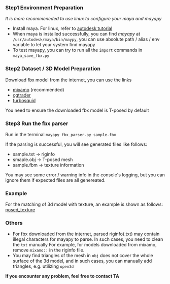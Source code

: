 ### Step1 Environment Preparation 
*It is more recommeneded to use linux to configure your maya and mayapy*

* Install maya. For linux, refer to [autodesk tutorial](https://knowledge.autodesk.com/zh-hans/support/maya/learn-explore/caas/simplecontent/content/installing-maya-2020-ubuntu.html)
* When maya is installed successfully, you can find *mayapy* at `/usr/autodesk/maya/bin/maypy`, you can use absolute path / alias / env variable to let your system find mayapy
* To test mayapy, you can try to run all the `import` commands in `maya_save_fbx.py`

### Step2 Dataset / 3D Model Preparation 
Download fbx model from the internet, you can use the links 
* [mixamo](https://www.mixamo.com/#/) (recommended)
* [cgtrader](https://www.cgtrader.com/free-3d-models/human)
* [turbosquid](https://www.turbosquid.com/Search/3D-Models/free/human/fbx)

You need to ensure the downloaded fbx model is T-posed by default 

### Step3 Run the fbx parser
Run in the terminal 
`mayapy fbx_parser.py sample.fbx`

If the parsing is successful, you will see generated files like follows: 
- sample.txt -> riginfo 
- smaple.obj -> T-posed mesh
- sample.fbm -> texture information 

You may see some error / warning info in the console's logging, but you can ignore them if expected files are all genereated. 

### Example 
For the matching of 3d model with texture, an example is shown as follows: 
[posed_texture](../img/posed_texture.png)

### Others
* For fbx downloaded from the internet, parsed riginfo(.txt) may contain illegal characters for mayapy to parse. In such cases, you need to clean the `txt` manually
For example, for models downloaded from mixamo, remove `mixamo::` in the riginfo file. 
* You may find triangles of the mesh in `obj` does not cover the whole surface of the 3d model, and in such cases, you can manually add triangles, e.g. utilizing `open3d`

**If you encounter any problem, feel free to contact TA**

